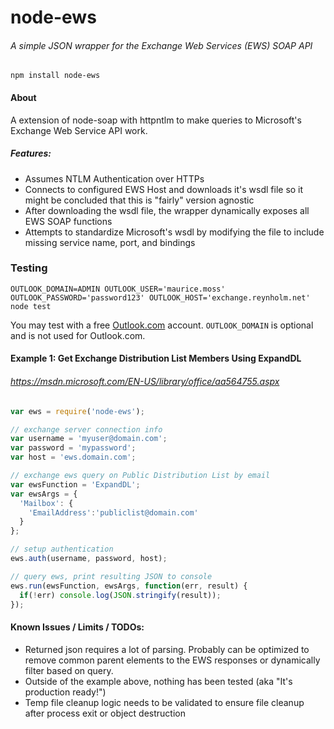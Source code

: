 # node-ews
###### A simple JSON wrapper for the Exchange Web Services (EWS) SOAP API

```
npm install node-ews
```

#### About
A extension of node-soap with httpntlm to make queries to Microsoft's Exchange Web Service API work.

##### Features:
- Assumes NTLM Authentication over HTTPs
- Connects to configured EWS Host and downloads it's wsdl file so it might be concluded that this is "fairly" version agnostic
- After downloading the wsdl file, the wrapper dynamically exposes all EWS SOAP functions
- Attempts to standardize Microsoft's wsdl by modifying the file to include missing service name, port, and bindings

### Testing

```
OUTLOOK_DOMAIN=ADMIN OUTLOOK_USER='maurice.moss' OUTLOOK_PASSWORD='password123' OUTLOOK_HOST='exchange.reynholm.net' node test
```

You may test with a free [Outlook.com](http://outlook.com) account. `OUTLOOK_DOMAIN` is optional and is not used for Outlook.com.

#### Example 1: Get Exchange Distribution List Members Using ExpandDL
###### https://msdn.microsoft.com/EN-US/library/office/aa564755.aspx
```js
var ews = require('node-ews');

// exchange server connection info
var username = 'myuser@domain.com';
var password = 'mypassword';
var host = 'ews.domain.com';

// exchange ews query on Public Distribution List by email
var ewsFunction = 'ExpandDL';
var ewsArgs = {
  'Mailbox': {
    'EmailAddress':'publiclist@domain.com'
  }
};

// setup authentication
ews.auth(username, password, host);

// query ews, print resulting JSON to console
ews.run(ewsFunction, ewsArgs, function(err, result) {
  if(!err) console.log(JSON.stringify(result));
});
````

#### Known Issues / Limits / TODOs:
- Returned json requires a lot of parsing. Probably can be optimized to remove common parent elements to the EWS responses or dynamically filter based on query.
- Outside of the example above, nothing has been tested (aka "It's production ready!")
- Temp file cleanup logic needs to be validated to ensure file cleanup after process exit or object destruction
